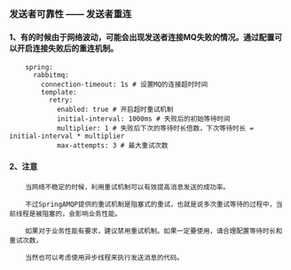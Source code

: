 ### 发送者可靠性 —— 发送者重连

#### 1、有的时候由于网络波动，可能会出现发送者连接MQ失败的情况。通过配置可以开启连接失败后的重连机制。

```
    spring:
      rabbitmq:
        connection-timeout: 1s # 设置MQ的连接超时时间
        template:
          retry:
            enabled: true # 开启超时重试机制
            initial-interval: 1000ms # 失败后的初始等待时间
            multiplier: 1 # 失败后下次的等待时长倍数，下次等待时长 = initial-interval * multiplier
            max-attempts: 3 # 最大重试次数

```


#### 2、注意
```
    当网络不稳定的时候，利用重试机制可以有效提高消息发送的成功率。

    不过SpringAMQP提供的重试机制是阻塞式的重试，也就是说多次重试等待的过程中，当前线程是被阻塞的，会影响业务性能。

    如果对于业务性能有要求，建议禁用重试机制。如果一定要使用，请合理配置等待时长和重试次数，

    当然也可以考虑使用异步线程来执行发送消息的代码。

```
